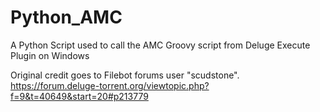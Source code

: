 # Python_AMC
A Python Script used to call the AMC Groovy script from Deluge Execute Plugin on Windows



Original credit goes to Filebot forums user "scudstone".
https://forum.deluge-torrent.org/viewtopic.php?f=9&t=40649&start=20#p213779
